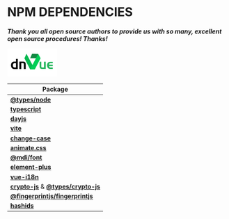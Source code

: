 # NPM DEPENDENCIES

***Thank you all open source authors to provide us with so many, excellent open source procedures! Thanks!***

![dnVue](../assets/Icons/App.png)

|Package|
|---------|
|**[@types/node](https://www.npmjs.com/package/@types/node)**|
|**[typescript](https://www.npmjs.com/package/typescript)**|
|**[dayjs](https://www.npmjs.com/package/dayjs)**|
|**[vite](https://www.npmjs.com/package/vite)**|
|**[change-case](https://www.npmjs.com/package/change-case)**|
|**[animate.css](https://www.npmjs.com/package/animate.css)**|
|**[@mdi/font](https://www.npmjs.com/package/@mdi/font)**|
|**[element-plus](https://www.npmjs.com/package/element-plus)**|
|**[vue-i18n](https://www.npmjs.com/package/vue-i18n)**|
|**[crypto-js](https://www.npmjs.com/package/crypto-js)** & **[@types/crypto-js](https://www.npmjs.com/package/@types/crypto-js)**|
|**[@fingerprintjs/fingerprintjs](https://www.npmjs.com/package/@fingerprintjs/fingerprintjs)**|
|**[hashids](https://www.npmjs.com/package/hashids)**|